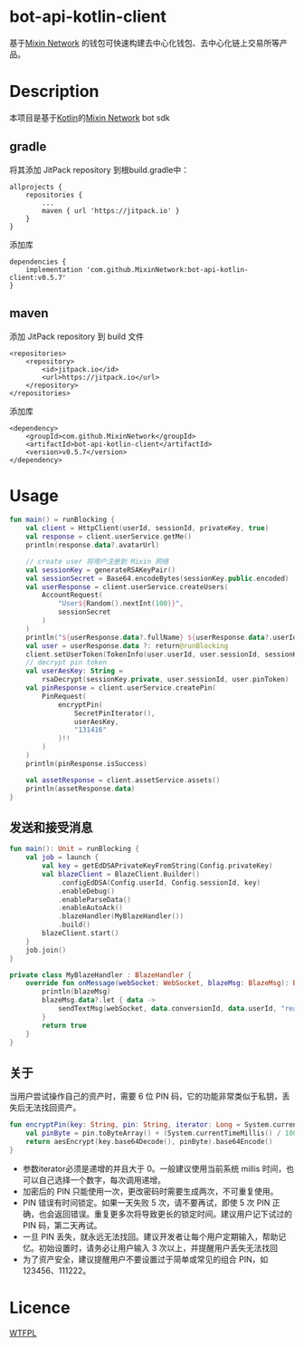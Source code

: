 # bot-api-kotlin-client
基于[Mixin Network](https://mixin.one/) 的钱包可快速构建去中心化钱包、去中心化链上交易所等产品。

# Description
本项目是基于[Kotlin](https://kotlinlang.org/)的[Mixin Network](https://mixin.one/) bot sdk


## gradle
将其添加 JitPack repository 到根build.gradle中：
```
allprojects {
    repositories {
        ...
        maven { url 'https://jitpack.io' }
    }
}
```
添加库
```
dependencies {
    implementation 'com.github.MixinNetwork:bot-api-kotlin-client:v0.5.7'
}
```

## maven 
添加 JitPack repository 到 build 文件
```
<repositories>
    <repository>
        <id>jitpack.io</id>
        <url>https://jitpack.io</url>
    </repository>
</repositories>
```
添加库
```
<dependency>
    <groupId>com.github.MixinNetwork</groupId>
    <artifactId>bot-api-kotlin-client</artifactId>
    <version>v0.5.7</version>
</dependency>
```

# Usage
```kotlin 
fun main() = runBlocking {
    val client = HttpClient(userId, sessionId, privateKey, true)
    val response = client.userService.getMe()
    println(response.data?.avatarUrl)

    // create user 将用户注册到 Mixin 网络
    val sessionKey = generateRSAKeyPair()
    val sessionSecret = Base64.encodeBytes(sessionKey.public.encoded)
    val userResponse = client.userService.createUsers(
        AccountRequest(
            "User${Random().nextInt(100)}",
            sessionSecret
        )
    )
    println("${userResponse.data?.fullName} ${userResponse.data?.userId}")
    val user = userResponse.data ?: return@runBlocking
    client.setUserToken(TokenInfo(user.userId, user.sessionId, sessionKey.private))
    // decrypt pin token
    val userAesKey: String =
        rsaDecrypt(sessionKey.private, user.sessionId, user.pinToken)
    val pinResponse = client.userService.createPin(
        PinRequest(
            encryptPin(
                SecretPinIterator(),
                userAesKey,
                "131416"
            )!!
        )
    )
    println(pinResponse.isSuccess)

    val assetResponse = client.assetService.assets()
    println(assetResponse.data)
}
```

## 发送和接受消息
```kotlin
fun main(): Unit = runBlocking {
    val job = launch {
        val key = getEdDSAPrivateKeyFromString(Config.privateKey)
        val blazeClient = BlazeClient.Builder()
            .configEdDSA(Config.userId, Config.sessionId, key)
            .enableDebug()
            .enableParseData()
            .enableAutoAck()
            .blazeHandler(MyBlazeHandler())
            .build()
        blazeClient.start()
    }
    job.join()
}

private class MyBlazeHandler : BlazeHandler {
    override fun onMessage(webSocket: WebSocket, blazeMsg: BlazeMsg): Boolean {
        println(blazeMsg)
        blazeMsg.data?.let { data ->
            sendTextMsg(webSocket, data.conversionId, data.userId, "read")
        }
        return true
    }
}
```

## 关于
当用户尝试操作自己的资产时，需要 6 位 PIN 码，它的功能非常类似于私钥，丢失后无法找回资产。

```kotlin
fun encryptPin(key: String, pin: String, iterator: Long = System.currentTimeMillis() * 1_000_000): String {
    val pinByte = pin.toByteArray() + (System.currentTimeMillis() / 1000).toLeByteArray() + iterator.toLeByteArray()
    return aesEncrypt(key.base64Decode(), pinByte).base64Encode()
}
```

- 参数iterator必须是递增的并且大于 0。一般建议使用当前系统 millis 时间，也可以自己选择一个数字，每次调用递增。
- 加密后的 PIN 只能使用一次，更改密码时需要生成两次，不可重复使用。
- PIN 错误有时间锁定。如果一天失败 5 次，请不要再试，即使 5 次 PIN 正确，也会返回错误。重复更多次将导致更长的锁定时间。建议用户记下试过的 PIN 码，第二天再试。
- 一旦 PIN 丢失，就永远无法找回。建议开发者让每个用户定期输入，帮助记忆。初始设置时，请务必让用户输入 3 次以上，并提醒用户丢失无法找回
- 为了资产安全，建议提醒用户不要设置过于简单或常见的组合 PIN，如123456、111222。

# Licence
[WTFPL](http://www.wtfpl.net/txt/copying/)